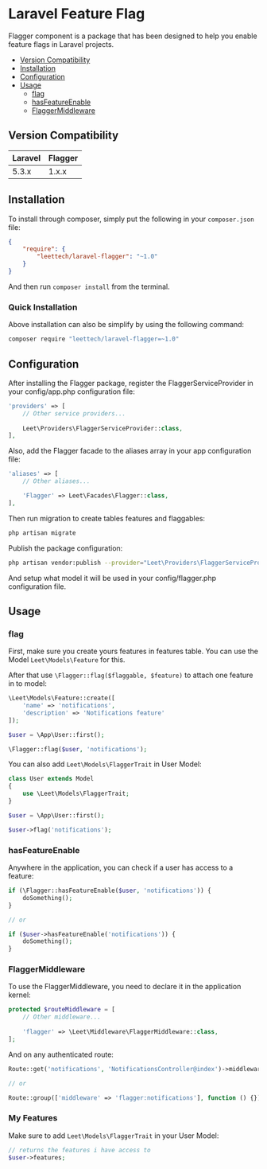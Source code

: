 Laravel Feature Flag
==============
Flagger component is a package that has been designed to help you enable feature flags in Laravel projects.

* [Version Compatibility](#version-compatibility)
* [Installation](#installation)
* [Configuration](#configuration)
* [Usage](#usage)
    * [flag](#flag)
    * [hasFeatureEnable](#hasfeatureenable)
    * [FlaggerMiddleware](#flaggermiddleware)

## Version Compatibility

Laravel  | Flagger
:---------|:----------
 5.3.x    | 1.x.x
 
## Installation

To install through composer, simply put the following in your `composer.json` file:

```json
{
    "require": {
        "leettech/laravel-flagger": "~1.0"
    }
}
```

And then run `composer install` from the terminal.

### Quick Installation

Above installation can also be simplify by using the following command:

```sh
composer require "leettech/laravel-flagger=~1.0"
```

## Configuration

After installing the Flagger package, register the FlaggerServiceProvider in your config/app.php configuration file:

```php
'providers' => [
    // Other service providers...
    
    Leet\Providers\FlaggerServiceProvider::class,
],
```

Also, add the Flagger facade to the aliases array in your app configuration file:

```php
'aliases' => [
    // Other aliases...

    'Flagger' => Leet\Facades\Flagger::class,
],
```

Then run migration to create tables features and flaggables:

```sh
php artisan migrate
```

Publish the package configuration:

```sh
php artisan vendor:publish --provider="Leet\Providers\FlaggerServiceProvider"
```

And setup  what model it will be used in your config/flagger.php configuration file.

## Usage

### flag

First, make sure you create yours features in features table. You can use the Model ```Leet\Models\Feature``` for this.

After that use ```\Flagger::flag($flaggable, $feature)``` to attach one feature in to model:

```php
\Leet\Models\Feature::create([
    'name' => 'notifications',
    'description' => 'Notifications feature'
]);

$user = \App\User::first();

\Flagger::flag($user, 'notifications');
```

You can also add ```Leet\Models\FlaggerTrait``` in User Model:

```php
class User extends Model
{
    use \Leet\Models\FlaggerTrait;
}

$user = \App\User::first();

$user->flag('notifications');
```

### hasFeatureEnable

Anywhere in the application, you can check if a user has access to a feature:

```php
if (\Flagger::hasFeatureEnable($user, 'notifications')) {
    doSomething();
}

// or

if ($user->hasFeatureEnable('notifications')) {
    doSomething();
}
```

### FlaggerMiddleware

To use the FlaggerMiddleware, you need to declare it in the application kernel:

```php
protected $routeMiddleware = [
    // Other middleware...
    
    'flagger' => \Leet\Middleware\FlaggerMiddleware::class,
];
```

And on any authenticated route:

```php
Route::get('notifications', 'NotificationsController@index')->middleware('flagger:notifications');

// or

Route::group(['middleware' => 'flagger:notifications'], function () {});
```

### My Features

Make sure to add ```Leet\Models\FlaggerTrait``` in your User Model:

```php
// returns the features i have access to
$user->features;
```
